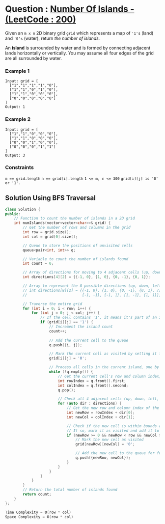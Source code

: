 # Question : [Number Of Islands - (LeetCode : 200)](https://leetcode.com/problems/number-of-islands/description/)

Given an `m x n` 2D binary grid `grid` which represents a map of `'1's` (land) and `'0's` (water), return *the number of islands.*

An **island** is surrounded by water and is formed by connecting adjacent lands horizontally or vertically. You may assume all four edges of the grid are all surrounded by water.

### Example 1

```
Input: grid = [
  ["1","1","1","1","0"],
  ["1","1","0","1","0"],
  ["1","1","0","0","0"],
  ["0","0","0","0","0"]
]
Output: 1
```

### Example 2

```
Input: grid = [
  ["1","1","0","0","0"],
  ["1","1","0","0","0"],
  ["0","0","1","0","0"],
  ["0","0","0","1","1"]
]
Output: 3
```

### Constraints

`m == grid.length`
`n == grid[i].length`
`1 <= m, n <= 300`
`grid[i][j] is '0' or '1'.`


## Solution Using BFS Traversal

```Cpp
class Solution {
public:
    // Function to count the number of islands in a 2D grid
    int numIslands(vector<vector<char>>& grid) {
        // Get the number of rows and columns in the grid
        int row = grid.size();
        int col = grid[0].size();

        // Queue to store the positions of unvisited cells
        queue<pair<int, int>> q;

        // Variable to count the number of islands found
        int count = 0;

        // Array of directions for moving to 4 adjacent cells (up, down, left, right)
        int directions[4][2] = {{-1, 0}, {1, 0}, {0, -1}, {0, 1}};

        // Array to represent the 8 possible directions (up, down, left, right, and diagonals)
        // int directions[8][2] = {{-1, 0}, {1, 0}, {0, -1}, {0, 1}, // up, down, left, right
        //                         {-1, -1}, {-1, 1}, {1, -1}, {1, 1}}; // diagonals

        // Traverse the entire grid
        for (int i = 0; i < row; i++) {
            for (int j = 0; j < col; j++) {
                // If the cell contains '1', it means it's part of an island
                if (grid[i][j] == '1') {
                    // Increment the island count
                    count++;
                    
                    // Add the current cell to the queue
                    q.push({i, j});

                    // Mark the current cell as visited by setting it to '0'
                    grid[i][j] = '0';

                    // Process all cells in the current island, one by one
                    while (!q.empty()) {
                        // Get the current cell's row and column index, and remove it from the queue
                        int rowIndex = q.front().first;
                        int colIndex = q.front().second;
                        q.pop();

                        // Check all 4 adjacent cells (up, down, left, right) for unvisited cells
                        for (auto dir : directions) {
                            // Get the new row and column index of the adjacent cell
                            int newRow = rowIndex + dir[0]; 
                            int newCol = colIndex + dir[1];

                            // Check if the new cell is within bounds and contains '1'
                            // If so, mark it as visited and add it to the queue
                            if (newRow >= 0 && newRow < row && newCol >= 0 && newCol < col && grid[newRow][newCol] == '1') {
                                // Mark the new cell as visited
                                grid[newRow][newCol] = '0';

                                // Add the new cell to the queue for further processing
                                q.push({newRow, newCol});
                            }
                        }
                    }
                }
            }
        }
        // Return the total number of islands found
        return count;
    }
};

Time Complexity = O(row * col)
Space Complexity = O(row * col)
```